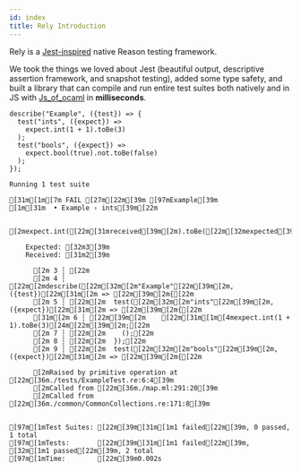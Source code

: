```yaml
---
id: index
title: Rely Introduction
---
```


Rely is a [Jest-inspired](https://jestjs.io/) native Reason testing framework.

We took the things we loved about Jest (beautiful output, descriptive assertion framework, and snapshot testing), added some type safety, and built a library that can compile and run entire test suites both natively and in JS with [Js_of_ocaml](https://ocsigen.org/js_of_ocaml/3.1.0/manual/overview) in **milliseconds**.


```reason
describe("Example", ({test}) => {
  test("ints", ({expect}) =>
    expect.int(1 + 1).toBe(3)
  );
  test("bools", ({expect}) =>
    expect.bool(true).not.toBe(false)
  );
});
```

```sh-stacked
Running 1 test suite

[31m[1m[7m FAIL [27m[22m[39m [97mExample[39m
[1m[31m  • Example › ints[39m[22m

    [2mexpect.int([22m[31mreceived[39m[2m).toBe([22m[32mexpected[39m[2m)[22m

    Expected: [32m3[39m
    Received: [31m2[39m

      [2m 3 ┆ [22m
      [2m 4 ┆ [22m[2mdescribe([22m[32m[2m"Example"[22m[39m[2m, ({test})[22m[31m[2m => [22m[39m[2m{[22m
      [2m 5 ┆ [22m[2m  test([22m[32m[2m"ints"[22m[39m[2m, ({expect})[22m[31m[2m => [22m[39m[2m{[22m
      [31m[2m 6 ┆ [22m[39m[2m    [22m[31m[1m[4mexpect.int(1 + 1).toBe(3)[24m[22m[39m[2m;[22m
      [2m 7 ┆ [22m[2m    ();[22m
      [2m 8 ┆ [22m[2m  });[22m
      [2m 9 ┆ [22m[2m  test([22m[32m[2m"bools"[22m[39m[2m, ({expect})[22m[31m[2m => [22m[39m[2m{[22m

      [2mRaised by primitive operation at [22m[36m./tests/ExampleTest.re:6:4[39m
      [2mCalled from [22m[36m./map.ml:291:20[39m
      [2mCalled from [22m[36m./common/CommonCollections.re:171:8[39m


[97m[1mTest Suites: [22m[39m[31m[1m1 failed[22m[39m, 0 passed, 1 total
[97m[1mTests:       [22m[39m[31m[1m1 failed[22m[39m, [32m[1m1 passed[22m[39m, 2 total
[97m[1mTime:        [22m[39m0.002s
```
